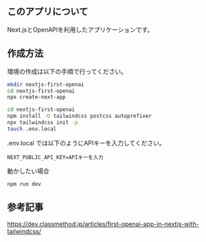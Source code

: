 ## このアプリについて

Next.jsとOpenAPIを利用したアプリケーションです。

## 作成方法

環境の作成は以下の手順で行ってください。

```zsh
mkdir nextjs-first-openai
cd nextjs-first-openai
npx create-next-app

cd nextjs-first-openai 
npm install -D tailwindcss postcss autoprefixer
npx tailwindcss init -p
touch .env.local 
```

.env.local では以下のようにAPIキーを入力してください。
```.env.local
NEXT_PUBLIC_API_KEY=APIキーを入力
```

動かしたい場合
```zsh
npm run dev
```

## 参考記事

https://dev.classmethod.jp/articles/first-openai-app-in-nextjs-with-tailwindcss/